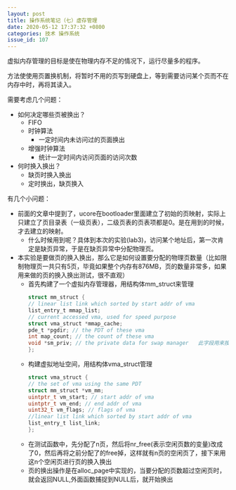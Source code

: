 ```yaml
---
layout: post
title: 操作系统笔记（七）虚存管理
date: 2020-05-12 17:37:32 +0800
categories: 技术 操作系统
issue_id: 107
---
```


虚拟内存管理的目标是使在物理内存不足的情况下，运行尽量多的程序。

方法使使用页置换机制，将暂时不用的页写到硬盘上，等到需要访问某个页而不在内存中时，再将其读入。

需要考虑几个问题：

- 如何决定哪些页被换出？
  - FIFO
  - 时钟算法
    - 一定时间内未访问过的页面换出
  - 增强时钟算法
    - 统计一定时间内访问页面的访问次数
- 何时换入换出？
  - 缺页时换入换出
  - 定时换出，缺页换入


有几个小问题：

- 前面的文章中提到了，ucore在bootloader里面建立了初始的页映射，实际上只建立了页目录表（一级页表），二级页表的页表项都是0。是在用到的时候，才去建立的映射。
  - 什么时候用到呢？具体到本次的实验(lab3)，访问某个地址后，第一次肯定是缺页异常，于是在缺页异常中分配物理页。
- 本实验是要做页的换入换出，那么它是如何设置要分配的物理页数量（比如限制物理页一共只有5页，毕竟如果整个内存有876MB，页的数量非常多，如果用来做的页的换入换出测试，很不直观）
  - 首先构建了一个虚拟内存管理器，用结构体mm_struct来管理
    ```c
    struct mm_struct {
    // linear list link which sorted by start addr of vma
    list_entry_t mmap_list;
    // current accessed vma, used for speed purpose
    struct vma_struct *mmap_cache;
    pde_t *pgdir; // the PDT of these vma
    int map_count; // the count of these vma
    void *sm_priv; // the private data for swap manager   此字段用来按顺序保存分配的物理页（fifo分配算法中用到）
    };
    ```
  - 构建虚拟地址空间，用结构体vma_struct管理
    ```c
    struct vma_struct {
    // the set of vma using the same PDT
    struct mm_struct *vm_mm;
    uintptr_t vm_start; // start addr of vma
    uintptr_t vm_end; // end addr of vma
    uint32_t vm_flags; // flags of vma
    //linear list link which sorted by start addr of vma
    list_entry_t list_link;
    };
    ```
  - 在测试函数中，先分配了n页，然后将nr_free(表示空闲页数的变量)改成了0，然后再将之前分配了的free掉，这样就有n页的空闲页了，接下来用这n个空闲页进行页的换入换出
  - 页的换出操作是在alloc_page中实现的，当要分配的页数超过空闲页时，就会返回NULL,外面函数捕捉到NULL后，就开始换出
  